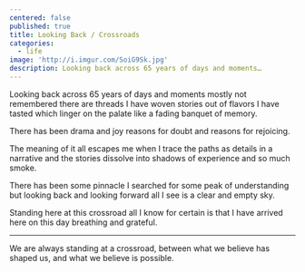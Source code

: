 ```yaml
---
centered: false
published: true
title: Looking Back / Crossroads
categories:
  - life
image: 'http://i.imgur.com/SoiG9Sk.jpg'
description: Looking back across 65 years of days and moments…
---
```

Looking back across 65 years 
of days and moments
mostly not remembered
there are threads 
I have woven stories out of
flavors I have tasted
which linger on the palate 
like a fading banquet of memory.

There has been drama
and joy
reasons for doubt
and reasons for rejoicing.

The meaning of it all escapes me
when I trace the paths
as details in a narrative 
and the stories dissolve
into shadows of experience
and so much smoke.

There has been some pinnacle 
I searched for
some peak of understanding
but looking back
and looking forward
all I see
is a clear and empty sky.

Standing here at this crossroad
all I know for certain
is that I have arrived here
on this day 
breathing 
and grateful.

---

We are always standing at a crossroad,
between what we believe 
has shaped us,
and what we believe 
is possible.
